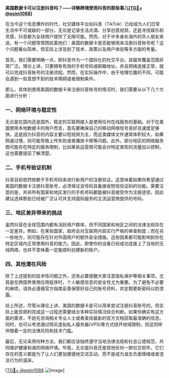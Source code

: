 **美国数据卡可以注册抖音吗？——详解跨境使用抖音的那些事儿[[TG💪+ @esim1088](https://t.me/s/esim1088)]**

在当今这个信息爆炸的时代，社交媒体平台如抖音（TikTok）已经成为人们日常生活中不可或缺的一部分。无论是记录生活点滴、分享创意视频，还是寻找娱乐和灵感，抖音都为全球用户提供了无限可能。然而，对于许多身处海外的华人朋友来说，有一个问题常常困扰着他们：美国的数据卡是否能够用来注册抖音账号呢？这个问题看似简单，但实际上涉及到了技术、政策以及用户体验等多方面的考量。

首先，我们需要明确一点，即抖音作为一个国际化的社交平台，其服务覆盖范围非常广泛。理论上讲，只要拥有有效的手机号码或邮箱地址，并且网络连接正常，就可以完成抖音账号的注册流程。然而，在实际操作中，由于地理位置的不同，可能会遇到一些意想不到的技术障碍或者限制条件。

那么，具体到使用美国的数据卡来注册抖音账号的情况时，我们需要从以下几个方面进行分析：

### 一、网络环境与稳定性

无论是在国内还是国外，稳定的互联网接入是使用任何在线服务的基础。对于在美国使用本地数据卡的用户而言，首先要确保自己的移动网络信号良好且速度足够快。这是因为抖音的内容主要以短视频为主，而这类媒体文件通常体积较大，如果网速过慢，则可能导致上传失败或者播放卡顿等问题。此外，部分地区的网络服务商可能存在特定的服务限制，比如某些运营商可能会对特定类型的流量加以控制，这也需要提前了解清楚。

### 二、手机号验证机制

抖音目前依然依赖于手机号码来进行新用户的注册验证。这意味着如果你希望通过美国的数据卡注册抖音账号，必须保证该号码具备接收短信验证码的功能。需要注意的是，并非所有国家和地区发行的手机号码都能被抖音接受作为注册途径，因此建议选择那些已经被广泛认可并支持国际服务的主流运营商提供的号码。

### 三、地区差异带来的挑战

虽然抖音在全球范围内都有活跃用户群体，但不同国家和地区之间的法律法规存在一定差异。例如，在某些国家，政府会对互联网内容实行严格的审查制度；而在另一些地方，则可能存在针对外国用户的额外安全措施。这些因素都可能影响到你在特定区域内正常使用抖音的能力。因此，即使你的设备已经成功连接上了当地的无线网络，也并不意味着一定能顺利创建新的账户。

### 四、其他潜在风险

除了上述提到的技术性问题之外，还有必要提醒大家注意隐私保护等相关事项。尤其是在跨国界使用应用程序时，个人敏感信息的安全性尤为重要。为了避免不必要的麻烦，请务必遵循官方指南妥善保管好自己的账号资料，并定期更新密码以防泄露。

综上所述，尽管从理论上讲，美国的数据卡是可以用来尝试注册抖音账号的，但实际上能否顺利完成这一过程还需要结合多种实际情况综合判断。如果你确实有这方面的需求，不妨先咨询相关专业人士或者查阅最新的官方文档获取最准确的信息。同时，也可以考虑通过购买虚拟私人服务器(VPS)等方式绕开地域限制，但这同样伴随着一定的法律风险和技术门槛。

最后，无论采用何种方法，我们都应该始终遵守当地法律法规和社会公德规范，共同维护健康和谐的网络环境。毕竟，无论是抖音还是其他任何一款社交软件，它们存在的意义都是为了让人们更加便捷地交流互动，而不是成为滋生负面情绪或者违法行为的温床。

[[TG💪+ @esim1088](https://t.me/s/esim1088) ![Image](https://i.postimg.cc/4NQfJmqS/Snipaste-2025-05-13-00-14-12.png)]